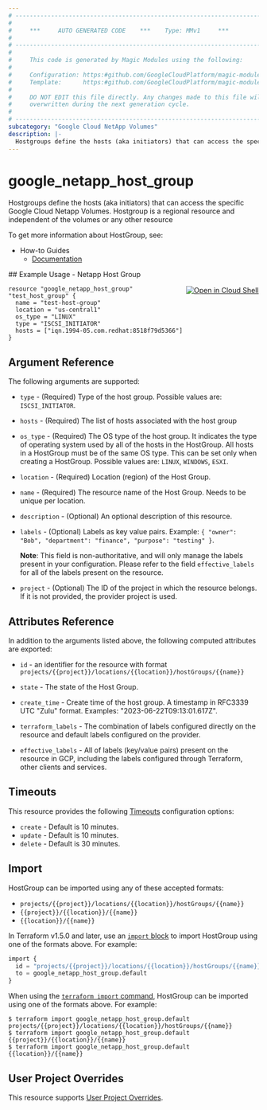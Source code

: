 ```yaml
---
# ----------------------------------------------------------------------------
#
#     ***     AUTO GENERATED CODE    ***    Type: MMv1     ***
#
# ----------------------------------------------------------------------------
#
#     This code is generated by Magic Modules using the following:
#
#     Configuration: https:#github.com/GoogleCloudPlatform/magic-modules/tree/main/mmv1/products/netapp/HostGroup.yaml
#     Template:      https:#github.com/GoogleCloudPlatform/magic-modules/tree/main/mmv1/templates/terraform/resource.html.markdown.tmpl
#
#     DO NOT EDIT this file directly. Any changes made to this file will be
#     overwritten during the next generation cycle.
#
# ----------------------------------------------------------------------------
subcategory: "Google Cloud NetApp Volumes"
description: |-
  Hostgroups define the hosts (aka initiators) that can access the specific Google Cloud Netapp Volumes.
---
```


# google_netapp_host_group

Hostgroups define the hosts (aka initiators) that can access the specific Google Cloud Netapp Volumes.
Hostgroup is a regional resource and independent of the volumes or any other resource


To get more information about HostGroup, see:
* How-to Guides
    * [Documentation]()

<div class = "oics-button" style="float: right; margin: 0 0 -15px">
  <a href="https://console.cloud.google.com/cloudshell/open?cloudshell_git_repo=https%3A%2F%2Fgithub.com%2Fterraform-google-modules%2Fdocs-examples.git&cloudshell_image=gcr.io%2Fcloudshell-images%2Fcloudshell%3Alatest&cloudshell_print=.%2Fmotd&cloudshell_tutorial=.%2Ftutorial.md&cloudshell_working_dir=netapp_host_group&open_in_editor=main.tf" target="_blank">
    <img alt="Open in Cloud Shell" src="//gstatic.com/cloudssh/images/open-btn.svg" style="max-height: 44px; margin: 32px auto; max-width: 100%;">
  </a>
</div>
## Example Usage - Netapp Host Group


```hcl
resource "google_netapp_host_group" "test_host_group" {
  name = "test-host-group"
  location = "us-central1"
  os_type = "LINUX"
  type = "ISCSI_INITIATOR"
  hosts = ["iqn.1994-05.com.redhat:8518f79d5366"]
}
```

## Argument Reference

The following arguments are supported:


* `type` -
  (Required)
  Type of the host group.
  Possible values are: `ISCSI_INITIATOR`.

* `hosts` -
  (Required)
  The list of hosts associated with the host group

* `os_type` -
  (Required)
  The OS type of the host group. It indicates the type of operating system
  used by all of the hosts in the HostGroup. All hosts in a HostGroup must be
  of the same OS type. This can be set only when creating a HostGroup.
  Possible values are: `LINUX`, `WINDOWS`, `ESXI`.

* `location` -
  (Required)
  Location (region) of the Host Group.

* `name` -
  (Required)
  The resource name of the Host Group. Needs to be unique per location.


* `description` -
  (Optional)
  An optional description of this resource.

* `labels` -
  (Optional)
  Labels as key value pairs. Example: `{ "owner": "Bob", "department": "finance", "purpose": "testing" }`.

  **Note**: This field is non-authoritative, and will only manage the labels present in your configuration.
  Please refer to the field `effective_labels` for all of the labels present on the resource.

* `project` - (Optional) The ID of the project in which the resource belongs.
    If it is not provided, the provider project is used.



## Attributes Reference

In addition to the arguments listed above, the following computed attributes are exported:

* `id` - an identifier for the resource with format `projects/{{project}}/locations/{{location}}/hostGroups/{{name}}`

* `state` -
  The state of the Host Group.

* `create_time` -
  Create time of the host group. A timestamp in RFC3339 UTC "Zulu" format. Examples: "2023-06-22T09:13:01.617Z".

* `terraform_labels` -
  The combination of labels configured directly on the resource
   and default labels configured on the provider.

* `effective_labels` -
  All of labels (key/value pairs) present on the resource in GCP, including the labels configured through Terraform, other clients and services.


## Timeouts

This resource provides the following
[Timeouts](https://developer.hashicorp.com/terraform/plugin/sdkv2/resources/retries-and-customizable-timeouts) configuration options:

- `create` - Default is 10 minutes.
- `update` - Default is 10 minutes.
- `delete` - Default is 30 minutes.

## Import


HostGroup can be imported using any of these accepted formats:

* `projects/{{project}}/locations/{{location}}/hostGroups/{{name}}`
* `{{project}}/{{location}}/{{name}}`
* `{{location}}/{{name}}`


In Terraform v1.5.0 and later, use an [`import` block](https://developer.hashicorp.com/terraform/language/import) to import HostGroup using one of the formats above. For example:

```tf
import {
  id = "projects/{{project}}/locations/{{location}}/hostGroups/{{name}}"
  to = google_netapp_host_group.default
}
```

When using the [`terraform import` command](https://developer.hashicorp.com/terraform/cli/commands/import), HostGroup can be imported using one of the formats above. For example:

```
$ terraform import google_netapp_host_group.default projects/{{project}}/locations/{{location}}/hostGroups/{{name}}
$ terraform import google_netapp_host_group.default {{project}}/{{location}}/{{name}}
$ terraform import google_netapp_host_group.default {{location}}/{{name}}
```

## User Project Overrides

This resource supports [User Project Overrides](https://registry.terraform.io/providers/hashicorp/google/latest/docs/guides/provider_reference#user_project_override).
